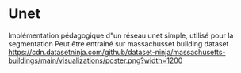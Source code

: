 # Unet

Implémentation pédagogique d"un réseau unet simple, utilisé pour la segmentation
Peut être entrainé sur massachusset building dataset
https://cdn.datasetninja.com/github/dataset-ninja/massachusetts-buildings/main/visualizations/poster.png?width=1200
